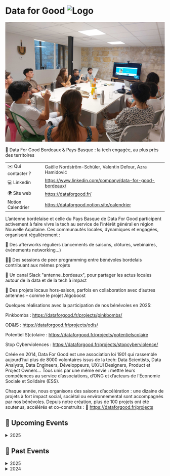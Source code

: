 # Data for Good ![Logo](./logo-dataforgood-bordeaux.jpeg ':size=100')
![Photo évènement D4G Bdx](./dataforgoodbdx_accueil.jpg)

📍 Data For Good Bordeaux & Pays Basque : la tech engagée, au plus près des territoires


|                                |     |
| ------------------------------ | --- |
| ✉️ Qui contacter ?              | Gaëlle Nordström-Schüler, Valentin Defour, Azra Hamidović |
| 💻 Linkedin             | https://www.linkedin.com/company/data-for-good-bordeaux/ |
| 🌍 Site web                    | https://dataforgood.fr/ |
| Notion Calendrier       | https://dataforgood.notion.site/calendrier |



L’antenne bordelaise et celle du Pays Basque de Data For Good participent activement à faire vivre la tech au service de l’intérêt général en région Nouvelle Aquitaine. Ces communautés locales, dynamiques et engagées, organisent régulièrement :

🎉 Des afterworks réguliers (lancements de saisons, clôtures, webinaires, événements networking…)

🧑‍💻 Des sessions de peer programming entre bénévoles bordelais contribuant aux mêmes projets

💬 Un canal Slack "antenne_bordeaux", pour partager les actus locales autour de la data et de la tech à impact

🤝 Des projets locaux hors-saison, parfois en collaboration avec d’autres antennes – comme le projet Algoboost




Quelques réalisations avec la participation de nos bénévoles en 2025:

Pinkbombs : https://dataforgood.fr/projects/pinkbombs/

OD&IS : https://dataforgood.fr/projects/odis/

Potentiel S(c)olaire : https://dataforgood.fr/projects/potentielscolaire

Stop Cyberviolences : 
https://dataforgood.fr/projects/stopcyberviolence/



Créée en 2014, Data For Good est une association loi 1901 qui rassemble aujourd’hui plus de 8000 volontaires issus de la tech: Data Scientists, Data Analysts, Data Engineers, Développeurs, UX/UI Designers, Product et Project Owners… Tous unis par une même envie : mettre leurs compétences au service d’associations, d’ONG et d’acteurs de l’Économie Sociale et Solidaire (ESS).

Chaque année, nous organisons des saisons d’accélération : une dizaine de projets à fort impact social, sociétal ou environnemental sont accompagnés par nos bénévoles. Depuis notre création, plus de 100 projets ont été soutenus, accélérés et co-construits : 
🔗 https://dataforgood.fr/projects





<!-- EVENTS:START -->
## 📅 Upcoming Events
<details>
<summary>2025</summary>

| Date | Event | Location | Link |
|------|--------|----------|------|
| 10/09/2025 | Demo GenAI Impact | S38 Rue Pomme d'Or 33300 Bordeaux | TBD |
</details>


## 📆 Past Events
<details>
<summary>2025</summary>

| Date | Event | Location | Link |
|------|--------|----------|------|
| 25/06/2025 | Summer Vibes | S38 Rue Pomme d'Or 33300 Bordeaux | https://www.eventbrite.fr/e/data-for-good-bordeaux-summer-vibes-tickets-1415639338369?aff=oddtdtcreator |
| 05/05/2025 | Démo Day Saison 13 | 38 Rue Pomme d'Or 33300 Bordeaux | https://www.eventbrite.fr/e/demo-day-saison-13-data-for-good-bordeaux-tickets-1329015504149?aff=oddtdtcreator |
| 24/03/2025 | RDV de mi-saison | 2 Rue Marc Sangnier 33130 Bègles | https://www.linkedin.com/posts/data-for-good-bordeaux_data-for-good-bordeaux-rdv-de-mi-saison-activity-7305929205865701377-ebUy?utm_source=share&utm_medium=member_desktop&rcm=ACoAAA4Q7ksBEG7UcHVMChLy0IQqsBJLX9kxNxg |
| 27/01/2025 | Lancement de la saison 13 ! | 2 Rue Marc Sangnier 33130 Bègles | https://www.eventbrite.com/e/1147521350249?aff=oddtdtcreator |
</details>

<details>
<summary>2024</summary>

| Date | Event | Location | Link |
|------|--------|----------|------|
| 09/12/2024 | Afterwork : Retours d'expérience des bénévoles | 38 Rue Pomme d'Or 33300 Bordeaux | https://www.eventbrite.fr/e/billets-data-for-good-bordeaux-afterwork-retours-dexperience-des-benevoles-1084009624969?aff=oddtdtcreator |
| 17/10/2024 | Afterwork de rentrée | 38 Rue Pomme d'Or 33300 Bordeaux | https://www.eventbrite.fr/e/billets-data-for-good-bordeaux-afterwork-de-rentree-1038789235567?utm-campaign=social&utm-content=attendeeshare&utm-medium=discovery&utm-term=listing&utm-source=cp&aff=ebdsshcopyurl |
</details>

<!-- EVENTS:END -->